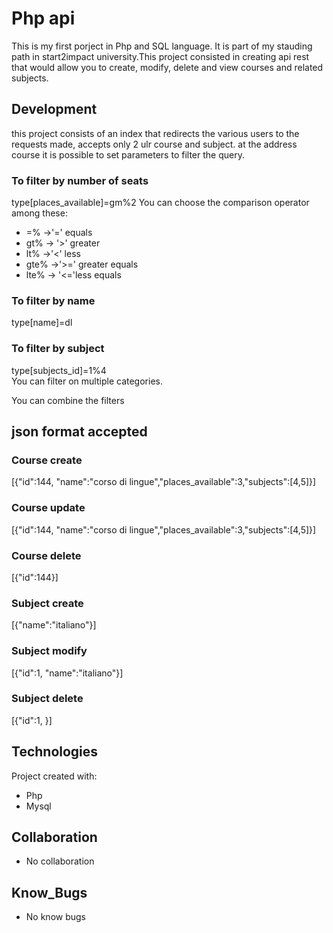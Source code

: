 # Php api

This is my first porject in Php and SQL language. It is part of my stauding path in start2impact university.This project consisted in creating api rest that would allow you to create, modify, delete and view courses and related subjects.
## Development 
this project consists of an index that redirects the various users to the requests made, accepts only 2 ulr course and subject. 
at the address course it is possible to set parameters to filter the query.
### To filter by number of seats
type[places_available]=gm%2
You can choose the comparison operator among these:

* =% ->'='  equals
* gt% -> '>' greater 
* lt% ->'<' less 
* gte% ->'>=' greater equals
* lte% -> '<='less equals



### To filter by name
type[name]=dl
### To filter by subject
type[subjects_id]=1%4  
You can filter on multiple categories.

You can combine the filters



## json format accepted
### Course create
[{"id":144, "name":"corso di lingue","places_available":3,"subjects":[4,5]}]
### Course update
[{"id":144, "name":"corso di lingue","places_available":3,"subjects":[4,5]}]
### Course delete
[{"id":144}]
### Subject create
[{"name":"italiano"}]
### Subject modify
[{"id":1, "name":"italiano"}]
### Subject delete
[{"id":1, }]

## Technologies
Project created with:
* Php
* Mysql

## Collaboration
* No collaboration

## Know_Bugs
* No know bugs

